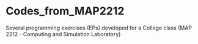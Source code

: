 # Codes_from_MAP2212
Several programming exercises (EPs) developed for a College class (MAP 2212 - Computing and Simulation Laboratory)
